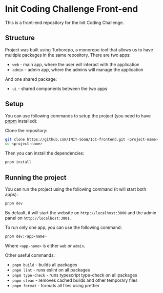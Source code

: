 # Init Coding Challenge Front-end

This is a front-end repository for the Init Coding Challenge.

## Structure

Project was built using Turborepo, a monorepo tool that allows us to have multiple packages in the same repository. There are two apps:

- `web` - main app, where the user will interact with the application
- `admin` - admin app, where the admins will manage the application

And one shared package:

- `ui` - shared components between the two apps

## Setup

You can use following commands to setup the project (you need to have [pnpm](https://pnpm.io/installation#using-npm) installed):

Clone the repository:

```bash
git clone https://github.com/INIT-SGGW/ICC-frontend.git <project-name>
cd <project-name>
```

Then you can install the dependencies:

```bash
pnpm install
```

## Running the project

You can run the project using the following command (it will start both apps):

```bash
pnpm dev
```

By default, it will start the website on `http://localhost:3000` and the admin panel on `http://localhost:3001`.

To run only one app, you can use the following command:

```bash
pnpm dev:<app-name>
```

Where `<app-name>` is either `web` or `admin`.

Other useful commands:

- `pnpm build` - builds all packages
- `pnpm lint` - runs eslint on all packages
- `pnpm type-check` - runs typescript type-check on all packages
- `pnpm clean` - removes cached builds and other temporary files
- `pnpm format` - formats all files using prettier
